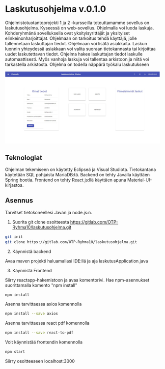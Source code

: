# Laskutusohjelma v.0.1.0

Ohjelmistotuotantoprojekti 1 ja 2 -kursseilla toteuttamamme sovellus on laskutusohjelma. 
Kyseessä on web-sovellus. Ohjelmalla voi luoda laskuja. Kohderyhmänä sovelluksella ovat yksityisyrittäjät ja yksityiset elinkeinonharjoittajat.
Ohjelmaan on tarkoitus tehdä käyttäjä, jolle tallennetaan laskuttajan tiedot. 
Ohjelmaan voi lisätä asiakkaita. Laskun luonnin yhteydessä asiakkaan voi valita suoraan tietokannasta tai kirjoittaa uudet laskutettavan tiedot. 
Ohjelma hakee laskuttajan tiedot laskulle automaattisesti. Myös vanhoja laskuja voi tallentaa arkistoon ja niitä voi tarkastella arkistosta. 
Ohjelma on todella näppärä työkalu laskutukseen

![Laskutusohjelma aloitusnäkymä](/doc/dashboard.jpg)

## Teknologiat

Ohjelman tekemiseen on käytetty Eclipseä ja Visual Studiota.
Tietokantana käytetään SQL pohjaista MariaDB:tä.
Backend on tehty Javalla käyttäen Spring bootia.
Frontend on tehty React.js:llä käyttäen apuna Material-UI-kirjastoa.

## Asennus
Tarvitset tietokoneellesi Javan ja node.js:n.

1. Suorita git clone osoitteesta https://gitlab.com/OTP-Ryhma10/laskutusohjelma.git

```bash
git init
git clone https://gitlab.com/OTP-Ryhma10/laskutusohjelma.git
```

2. Käynnistä backend

Avaa maven projekti haluamallasi IDE:llä ja aja laskutusApplication.java

3. Käynnistä Frontend

Siirry reactapp-hakemistoon ja avaa komentorivi.
Hae npm-asennukset suorittamalla komento "npm install"
```bash
npm install
```
Asenna tarvittaessa axios komennolla 
```bash
npm install --save axios
```

Asenna tarvittaessa react pdf komennolla 
```bash
npm install --save react-to-pdf
```
Voit käynnistää frontendin komennolla 
```bash
npm start
```

Siirry osoitteeseen localhost:3000

